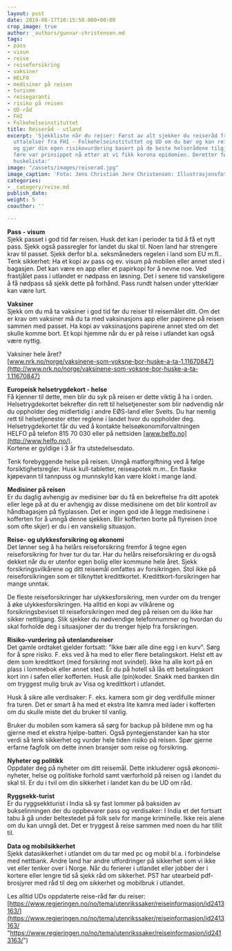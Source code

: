 ```yaml
---
layout: post
date: 2019-06-17T10:15:50.000+00:00
crop_image: true
author: _authors/gunnar-christensen.md
tags:
- pass
- visun
- reise
- reiseforsikring
- vaksiner
- HELFO
- medisiner på reisen
- turisme
- reisegaranti
- risiko på reisen
- UD-råd
- FHI
- Folkehelseinstituttet
title: Reiseråd - utland
excerpt: 'Sjekkliste når du reiser: Først av alt sjekker du reiseråd fra helsemyndighetene,
  uttalelser fra FHI - Folkehelseinstituttet og UD om du bør og kan reise dit du planlegger
  og gjør din egen risikovurdering basert på de beste helserådene tilgjengelig. Husk
  føre var prinsippet nå etter at vi fikk korona epidemien. Deretter følger du denne
  huskelista:'
image: "/assets/images/reiserad.jpg"
image_caption: 'Foto: Jens Christian Jore Christensen: Illustrasjonsfoto'
categories:
- _category/reise.md
publish_date: 
weight: 5
coauthor: ''

---
```

**Pass - visum**  
Sjekk passet i god tid før reisen. Husk det kan i perioder ta tid å få et nytt pass. Sjekk også passregler for landet du skal til. Noen land har strengere krav til passet. Sjekk derfor bl.a. seksmåneders regelen i land som EU m.fl.. Tenk sikkerhet: Ha et kopi av pass og ev. visum på mobilen eller annet sted i bagasjen. Det kan være en app eller et papirkopi for å nevne noe. Ved frastjålet pass i utlandet er nødpass en løsning. Det i senere tid vanskeligere å få nødpass så sjekk dette på forhånd. Pass rundt halsen under ytterklær kan være lurt.

**Vaksiner**  
Sjekk om du må ta vaksiner i god tid før du reiser til reisemålet ditt. Om det er krav om vaksiner må du ta med vaksinasjons app eller papirene på reisen sammen med passet. Ha kopi av vaksinasjons papirene annet sted om det skulle komme bort. Et kopi hjemme når du er på reise i utlandet kan også være nyttig.

Vaksiner hele året?  
[www.nrk.no/norge/vaksinene-som-voksne-bor-huske-a-ta-1.11670847](http://www.nrk.no/norge/vaksinene-som-voksne-bor-huske-a-ta-1.11670847)

**Europeisk helsetrygdekort - helse**  
Få kjenner til dette, men blir du syk på reisen er dette viktig å ha i orden. Helsetrygdekortet bekrefter din rett til helsetjenester som blir nødvendig når du oppholder deg midlertidig i andre EØS-land eller Sveits. Du har nemlig rett til helsetjenester etter reglene i landet hvor du oppholder deg. Helsetrygdekortet får du ved å kontakte helseøkonomiforvaltningen  
HELFO på telefon 815 70 030 eller på nettsiden [www.helfo.no](http://www.helfo.no/).  
Kortene er gyldige i 3 år fra utstedelsesdato.

Tenk forebyggende helse på reisen. Unngå matforgiftning ved å følge forsiktighetsregler. Husk kull-tabletter, reiseapotek m.m.. En flaske kjøpevann til tannpuss og munnskyld kan være klokt i mange land.

**Medisiner på reisen**  
Er du daglig avhengig av medisiner bør du få en bekreftelse fra ditt apotek eller lege på at du er avhengig av disse medisinene om det blir kontroll av håndbagasjen på flyplassen. Det er ingen god ide å legge medisinene i kofferten for å unngå denne sjekken. Blir kofferten borte på flyreisen (noe som ofte skjer) er du i en vanskelig situasjon.

**Reise- og ulykkesforsikring og økonomi**  
Det lønner seg å ha helårs reiseforsikring fremfor å tegne egen reiseforsikring for hver tur du tar. Har du helårs reiseforsikring er du også dekket når du er utenfor egen bolig eller kommune hele året. Sjekk forsikringsvilkårene og ditt reisemål omfattes av forsikringen. Stol ikke på reiseforsikringen som er tilknyttet kredittkortet. Kredittkort-forsikringen har mange unntak.

De fleste reiseforsikringer har ulykkesforsikring, men vurder om du trenger å øke ulykkesforsikringen. Ha alltid en kopi av vilkårene og forsikringsbeviset til reiseforsikringen med deg på reisen om du ikke har sikker nettilgang. Slik sjekker du nødvendige telefonnummer og hvordan du skal forholde deg i situasjoner der du trenger hjelp fra forsikringen.

**Risiko-vurdering på utenlandsreiser**  
Det gamle ordtaket gjelder fortsatt: "Ikke bær alle dine egg i en kurv". Sørg for å spre risiko. F. eks ved å ha med to eller flere betalingskort. Helst ett av dem som kredittkort (med forsikring mot svindel). Ikke ha alle kort på en plass i lommebok eller annet sted. Er du på hotell så lås ett betalingskort kort inn i safen eller kofferten. Husk alle (pin)koder. Snakk med banken din om tryggest mulig bruk av Visa og kredittkort i utlandet.

Husk å sikre alle verdisaker: F. eks. kamera som gir deg verdifulle minner fra turen. Det er smart å ha med et ekstra lite kamra med lader i kofferten om du skulle miste det du bruker til vanlig.

Bruker du mobilen som kamera så sørg for backup på bildene mm og ha gjerne med et ekstra hjelpe-batteri. Også pyntegjenstander kan ha stor verdi så tenk sikkerhet og vurder hele tiden risiko på reisen. Spør gjerne erfarne fagfolk om dette innen bransjer som reise og forsikring.

**Nyheter og politikk**  
Oppdater deg på nyheter om ditt reisemål. Dette inkluderer også økonomi-nyheter, helse og politiske forhold samt værforhold på reisen og i landet du skal til. Er du i tvil om din sikkerhet i landet kan du be UD om råd.

**Ryggsekk-turist**  
Er du ryggsekkturist i India så sy fast lommer på baksiden av bukselinningen der du oppbevarer pass og verdisaker: I India et det fortsatt tabu å gå under beltestedet på folk selv for mange kriminelle. Ikke reis alene om du kan unngå det. Det er tryggest å reise sammen med noen du har tillit til.

**Data og mobilsikkerhet**  
Sjekk datasikkerhet i utlandet om du tar med pc og mobil bl.a. i forbindelse med nettbank. Andre land har andre utfordringer på sikkerhet som vi ikke vet eller tenker over i Norge. Når du ferierer i utlandet eller jobber der i kortere eller lengre tid så sjekk råd om sikkerhet. PST har utearbeid pdf-brosjyrer med råd til deg om sikkerhet og mobilbruk i utlandet.

Les alltid UDs oppdaterte reise-råd før du reiser:  
[https://www.regjeringen.no/no/tema/utenrikssaker/reiseinformasjon/id2413163/](https://www.regjeringen.no/no/tema/utenrikssaker/reiseinformasjon/id2413163/ "https://www.regjeringen.no/no/tema/utenrikssaker/reiseinformasjon/id2413163/")